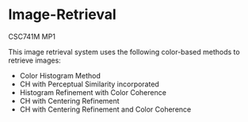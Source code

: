 # Image-Retrieval
CSC741M MP1

This image retrieval system uses the following color-based methods to retrieve images:
* Color Histogram Method
* CH with Perceptual Similarity incorporated
* Histogram Refinement with Color Coherence
* CH with Centering Refinement
* CH with Centering Refinement and Color Coherence
